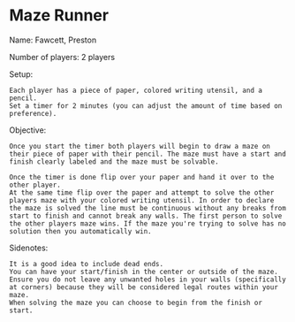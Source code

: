 # Maze Runner

Name: Fawcett, Preston

Number of players: 2 players

Setup:

    Each player has a piece of paper, colored writing utensil, and a pencil.
    Set a timer for 2 minutes (you can adjust the amount of time based on preference).

Objective:

    Once you start the timer both players will begin to draw a maze on their piece of paper with their pencil. The maze must have a start and finish clearly labeled and the maze must be solvable.
    
    Once the timer is done flip over your paper and hand it over to the other player.
    At the same time flip over the paper and attempt to solve the other players maze with your colored writing utensil. In order to declare the maze is solved the line must be continuous without any breaks from start to finish and cannot break any walls. The first person to solve the other players maze wins. If the maze you're trying to solve has no solution then you automatically win.

Sidenotes:

    It is a good idea to include dead ends.
    You can have your start/finish in the center or outside of the maze.
    Ensure you do not leave any unwanted holes in your walls (specifically at corners) because they will be considered legal routes within your maze. 
    When solving the maze you can choose to begin from the finish or start.